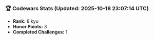 ### 🏆 Codewars Stats (Updated: 2025-10-18 23:07:14 UTC)

- **Rank:** 8 kyu
- **Honor Points:** 3
- **Completed Challenges:** 1
